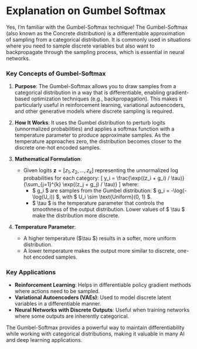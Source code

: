 # Explanation on Gumbel Softmax
Yes, I’m familiar with the Gumbel-Softmax technique! The Gumbel-Softmax (also known as the Concrete distribution) is a differentiable approximation of sampling from a categorical distribution. It is commonly used in situations where you need to sample discrete variables but also want to backpropagate through the sampling process, which is essential in neural networks.

### Key Concepts of Gumbel-Softmax

1. **Purpose**: The Gumbel-Softmax allows you to draw samples from a categorical distribution in a way that is differentiable, enabling gradient-based optimization techniques (e.g., backpropagation). This makes it particularly useful in reinforcement learning, variational autoencoders, and other generative models where discrete sampling is required.

2. **How It Works**: It uses the Gumbel distribution to perturb logits (unnormalized probabilities) and applies a softmax function with a temperature parameter to produce approximate samples. As the temperature approaches zero, the distribution becomes closer to the discrete one-hot encoded samples.

3. **Mathematical Formulation**:
   - Given logits $\mathbf{z} = [z_1, z_2, \ldots, z_k]$ representing the unnormalized log probabilities for each category:
     \[
     y_i = \frac{\exp((z_i + g_i) / \tau)}{\sum_{j=1}^{k} \exp((z_j + g_j) / \tau)}
     \]
     where:
     - $ g_i $ are samples from the Gumbel distribution: $ g_i = -\log(-\log(U_i)) $, with $ U_i \sim \text{Uniform}(0, 1) $.
     - $ \tau $ is the temperature parameter that controls the smoothness of the output distribution. Lower values of $ \tau $ make the distribution more discrete.

4. **Temperature Parameter**:
   - A higher temperature ($\tau $) results in a softer, more uniform distribution.
   - A lower temperature makes the output more similar to discrete, one-hot encoded samples.


### Key Applications
- **Reinforcement Learning**: Helps in differentiable policy gradient methods where actions need to be sampled.
- **Variational Autoencoders (VAEs)**: Used to model discrete latent variables in a differentiable manner.
- **Neural Networks with Discrete Outputs**: Useful when training networks where some outputs are inherently categorical.

The Gumbel-Softmax provides a powerful way to maintain differentiability while working with categorical distributions, making it valuable in many AI and deep learning applications.